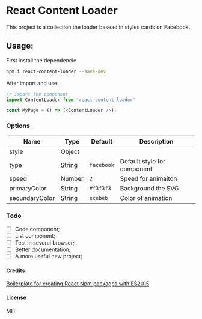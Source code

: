 # React Content Loader

This project is a collection the loader basead in styles cards on Facebook.

## Usage: 

First install the dependencie
```sh
npm i react-content-loader --save-dev
```

After import and use:
```js
// import the component
import ContentLoader from 'react-content-loader'

const MyPage = () => (<ContentLoader />);
```

### Options

| Name | Type | Default | Description |
|---|---|---|---|
| style | Object |  |  |
| type | String | `facebook` | Default style for component |
| speed | Number | `2` | Speed for animaiton |
| primaryColor | String | `#f3f3f3` | Background the SVG | 
| secundaryColor | String | `ecebeb` | Color of animation | 


### Todo
- [ ] Code component;
- [ ] List component;
- [ ] Test in several browser;
- [ ] Better documentation;
- [ ] A more useful new project;

#### Credits

[Boilerplate for creating React Npm packages with ES2015](https://github.com/juliancwirko/react-npm-boilerplate)

#### License

MIT
